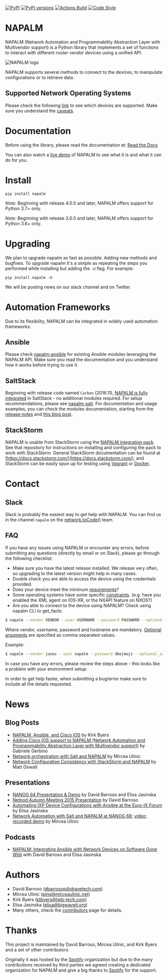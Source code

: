 [![PyPI](https://img.shields.io/pypi/v/napalm.svg)](https://pypi.python.org/pypi/napalm)
[![PyPI versions](https://img.shields.io/pypi/pyversions/napalm.svg)](https://pypi.python.org/pypi/napalm)
[![Actions Build](https://github.com/napalm-automation/napalm/actions/workflows/commit.yaml/badge.svg?branch=develop)](https://github.com/napalm-automation/napalm/actions/workflows/commit.yaml)
[![Code Style](https://img.shields.io/badge/code%20style-black-000000.svg)](https://github.com/ambv/black)


NAPALM
======
NAPALM (Network Automation and Programmability Abstraction Layer with Multivendor support) is a Python library that implements a set of functions to interact with different router vendor devices using a unified API.

![NAPALM logo](static/logo.png?raw=true "NAPALM logo")

NAPALM supports several methods to connect to the devices, to manipulate configurations or to retrieve data.

Supported Network Operating Systems
-----------------------------------

Please check the following [link](https://napalm.readthedocs.io/en/latest/support/index.html) to see which devices are supported. Make sure you understand the [caveats](https://napalm.readthedocs.io/en/latest/support/index.html#caveats).

Documentation
=============

Before using the library, please read the documentation at: [Read the Docs](https://napalm.readthedocs.io)

You can also watch a [live demo](https://youtu.be/93q-dHC0u0I) of NAPALM to see what it is and what it can do for you.

Install
=======

```
pip install napalm
```

*Note*: Beginning with release 4.0.0 and later, NAPALM offers support for
Python 3.7+ only.

*Note*: Beginning with release 3.0.0 and later, NAPALM offers support for
Python 3.6+ only.


Upgrading
=========

We plan to upgrade napalm as fast as possible. Adding new methods and bugfixes. To upgrade napalm it's a simple as repeating the steps you performed while installing but adding the `-U` flag. For example:

```
pip install napalm -U
```

We will be posting news on our slack channel and on Twitter.


Automation Frameworks
======================

Due to its flexibility, NAPALM can be integrated in widely used automation frameworks.


Ansible
-------

Please check [napalm-ansible](https://github.com/napalm-automation/napalm-ansible) for existing Ansible modules leveraging the NAPALM API. Make sure you read the documentation and you understand how it works before trying to use it.


SaltStack
---------

Beginning with release code named `Carbon` (2016.11), [NAPALM is fully integrated](https://mirceaulinic.net/2016-11-30-salt-carbon-released/) in SaltStack - no additional modules required. For setup recommendations, please see [napalm-salt](https://github.com/napalm-automation/napalm-salt). For documentation and usage examples, you can check the modules documentation, starting from the [release notes](https://docs.saltstack.com/en/develop/topics/releases/2016.11.0.html#network-automation-napalm) and [this blog post](https://mirceaulinic.net/2016-11-17-network-orchestration-with-salt-and-napalm/).

StackStorm
----------

NAPALM is usable from StackStorm using the [NAPALM integration pack](https://github.com/StackStorm-Exchange/stackstorm-napalm). See that repository for instructions on installing and configuring the pack to work with StackStorm. General StackStorm documentation can be found at [https://docs.stackstorm.com/](https://docs.stackstorm.com/), and StackStorm can be easily spun up for testing using [Vagrant](https://github.com/StackStorm/st2vagrant) or [Docker](https://github.com/StackStorm/st2-docker).


Contact
=======

Slack
-----

Slack is probably the easiest way to get help with NAPALM. You can find us in the channel `napalm` on the [network.toCode()](https://networktocode.herokuapp.com/) team.

FAQ
---

If you have any issues using NAPALM or encounter any errors, before submitting any questions (directly by email or on Slack), please go through the following checklist:

- Make sure you have the latest release installed. We release very often, so upgrading to the latest version might help in many cases.
- Double check you are able to access the device using the credentials provided.
- Does your device meet the minimum [requirements](http://napalm.readthedocs.io/en/latest/support/index.html#general-support-matrix)?
- Some operating systems have some specific [constraints](http://napalm.readthedocs.io/en/latest/support/index.html#caveats). (e.g. have you enabled the XML agent on IOS-XR, or the NXAPI feature on NXOS?)
- Are you able to connect to the device using NAPALM? Check using napalm CLI to get_facts:

```bash
$ napalm --vendor VENDOR --user USERNAME --password PASSWORD --optional_args OPTIONAL_ARGS HOSTNAME call get_facts
```

Where vendor, username, password and hostname are mandatory. [Optional arguments](http://napalm.readthedocs.io/en/latest/support/index.html#optional-arguments) are specified as comma separated values.

Example:

```bash
$ napalm --vendor junos --user napalm --password dbejmujz --optional_args 'port=12202, config_lock=False' edge01.bjm01 call get_facts
```

In case you have any errors, please review the steps above - this looks like a problem with your environment setup.

In order to get help faster, when submitting a bug/error make sure to include all the details requested.

News
====

Blog Posts
----------

* [NAPALM, Ansible, and Cisco IOS](https://pynet.twb-tech.com/blog/automation/napalm-ios.html) by Kirk Byers
* [Adding Cisco IOS support to NAPALM (Network Automation and Programmability Abstraction Layer with Multivendor support)](https://projectme10.wordpress.com/2015/12/07/adding-cisco-ios-support-to-napalm-network-automation-and-programmability-abstraction-layer-with-multivendor-support/) by Gabriele Gerbino
* [Network orchestration with Salt and NAPALM](https://mirceaulinic.net/2016-11-17-network-orchestration-with-salt-and-napalm/) by Mircea Ulinic
* [Network Configuration Consistency with StackStorm and NAPALM](https://stackstorm.com/2017/04/11/ensuring-network-configuration-consistency-stackstorm-napalm/) by Matt Oswalt

Presentations
-------------

* [NANOG 64 Presentation & Demo](https://youtu.be/93q-dHC0u0I) by David Barroso and Elisa Jasinska
* [Netnod Autumn Meeting 2015 Presentation](https://www.netnod.se/sites/default/files/NAPALM-david_barroso-Netnodautumnmeeting2015.pdf) by David Barroso
* [Automating IXP Device Configurations with Ansible at the Euro-IX Forum](https://www.euro-ix.net/m/uploads/2015/10/26/euroix-berlin-v2.pdf) by Elisa Jasinska
* [Network Automation with Salt and NAPALM at NANOG 68](https://www.nanog.org/sites/default/files/NANOG68%20Network%20Automation%20with%20Salt%20and%20NAPALM%20Mircea%20Ulinic%20Cloudflare%20(1).pdf); [video](https://www.youtube.com/watch?v=gV2918bH5_c); [recorded demo](https://www.youtube.com/watch?v=AqBk5fM7qZ0) by Mircea Ulinic

Podcasts
--------

* [NAPALM: Integrating Ansible with Network Devices on Software Gone Wild](http://blog.ipspace.net/2015/06/napalm-integrating-ansible-with-network.html) with David Barroso and Elisa Jasinska

Authors
=======
 * David Barroso ([dbarrosop@dravetech.com](mailto:dbarrosop@dravetech.com))
 * Mircea Ulinic ([ping@mirceaulinic.net](mailto:ping@mirceaulinic.net))
 * Kirk Byers ([ktbyers@twb-tech.com](mailto:ktbyers@twb-tech.com))
 * Elisa Jasinska ([elisa@bigwaveit.org](mailto:elisa@bigwaveit.org))
 * Many others, check the [contributors](https://github.com/napalm-automation/napalm/graphs/contributors) page for details.


Thanks
======

This project is maintained by David Barroso, Mircea Ulinic, and Kirk Byers and a set of other contributors.

Originally it was hosted by the [Spotify][spotify] organization but due to the many contributions received by third parties we agreed creating a dedicated organization for NAPALM and give a big thanks to [Spotify][spotify] for the support.

[spotify]: http://www.spotify.com
[bigwave]: http://bigwaveit.org/
